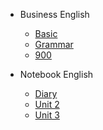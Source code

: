 - Business English

  - [Basic](basic.md)
  - [Grammar](grammar.md)
  - [900](900.md)

- Notebook English

  - [Diary](diary.md)
  - [Unit 2](quickstart.md)
  - [Unit 3](quickstart.md)
